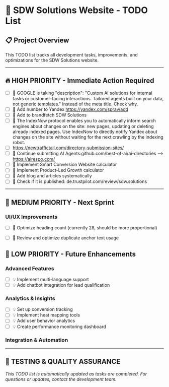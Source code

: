 # 🚀 SDW Solutions Website - TODO List

## 📋 Project Overview
This TODO list tracks all development tasks, improvements, and optimizations for the SDW Solutions website.

---

## 🔥 **HIGH PRIORITY - Immediate Action Required**
- [ ] 🔄 GOOGLE is taking "description": "Custom AI solutions for internal tasks or customer-facing interactions. Tailored agents built on your data, not generic templates." Instead of the meta title. Check why.
- [ ] 🔄 Add number to Yandex https://yandex.com/sprav/add
- [ ] 🔄 Add to brandfetch SDW Solutions 
- [ ] 🔄 The IndexNow protocol enables you to automatically inform search engines about changes on the site: new pages, updating or deleting already indexed pages. Use IndexNow to directly notify Yandex about changes on the site without waiting for the next crawling by the indexing robot.
- [ ] https://newtraffictail.com/directory-submission-sites/
- [ ] 🔄 Continue submitting AI Agents:github.com/best-of-ai/ai-directories --> https://airespo.com/
- [ ] 🔄 Implement Smart Conversion Website calculator
- [ ] 🔄 Implement Product-Led Growth calculator
- [ ] 🔄 Add blog and articles systematically 
- [ ] 🔄 Check if it is published: de.trustpilot.com/review/sdw.solutions
---

## 🎯 **MEDIUM PRIORITY - Next Sprint**

### UI/UX Improvements
- [ ] 🔄 Optimize heading count (currently 28, should be more proportional)
- [ ] 🔄 Review and optimize duplicate anchor text usage


## 📱 **LOW PRIORITY - Future Enhancements**

### Advanced Features
- [ ] 💡 Implement multi-language support
- [ ] 💡 Add chatbot integration for lead qualification

### Analytics & Insights
- [ ] 💡 Set up conversion tracking
- [ ] 💡 Implement heat mapping tools
- [ ] 💡 Add user behavior analytics
- [ ] 💡 Create performance monitoring dashboard

### Integration & Automation

---

## 🧪 **TESTING & QUALITY ASSURANCE**


*This TODO list is automatically updated as tasks are completed. For questions or updates, contact the development team.*
